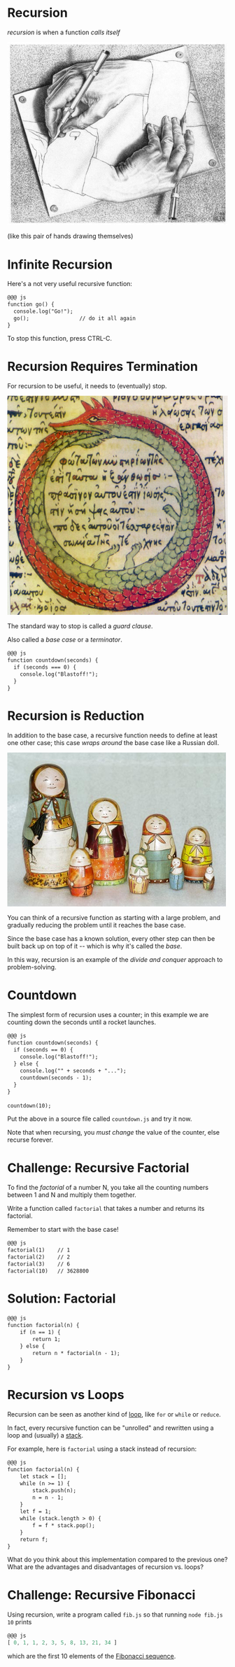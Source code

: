 # Recursion

*recursion* is when a function *calls itself*

![escher-drawing-hands](../images/escher-drawing-hands.jpg)

(like this pair of hands drawing themselves)

# Infinite Recursion

Here's a not very useful recursive function:

    @@@ js
    function go() {
      console.log("Go!");
      go();                // do it all again
    }

To stop this function, press CTRL-C.

# Recursion Requires Termination

For recursion to be useful, it needs to (eventually) stop.

![ouroboros](../images/ouroboros.jpg)

The standard way to stop is called a *guard clause*.

Also called a *base case* or a *terminator*.

    @@@ js
    function countdown(seconds) {
      if (seconds === 0) {
        console.log("Blastoff!");
      }
    }


# Recursion is Reduction

In addition to the base case, a recursive function needs to define at least one other case; this case *wraps around* the base case like a Russian doll.

![matryoshka](../images/matryoshka.jpg)

You can think of a recursive function as starting with a large problem, and gradually reducing the problem until it reaches the base case.

Since the base case has a known solution, every other step can then be built back up on top of it -- which is why it's called the *base*.

In this way, recursion is an example of the *divide and conquer* approach to problem-solving.

# Countdown

The simplest form of recursion uses a counter; in this example we are counting down the seconds until a rocket launches.

    @@@ js
    function countdown(seconds) {
      if (seconds == 0) {
        console.log("Blastoff!");
      } else {
        console.log("" + seconds + "...");
        countdown(seconds - 1);
      }
    }

    countdown(10);

Put the above in a source file called `countdown.js` and try it now. 

Note that when recursing, you *must change* the value of the counter, else recurse forever.

# Challenge: Recursive Factorial

To find the *factorial* of a number N, you take all the counting numbers between 1 and N and multiply them together. 

Write a function called `factorial` that takes a number and returns its factorial.

Remember to start with the base case!

    @@@ js
    factorial(1)    // 1
    factorial(2)    // 2
    factorial(3)    // 6
    factorial(10)   // 3628800
   
   
# Solution: Factorial

    @@@ js
    function factorial(n) {
        if (n == 1) {
            return 1;
        } else {
            return n * factorial(n - 1);
        }
    }

# Recursion vs Loops

Recursion can be seen as another kind of [loop](loops), like `for` or `while` or `reduce`.

In fact, every recursive function can be "unrolled" and rewritten using a loop and (usually) a [stack](stacks).

For example, here is `factorial` using a stack instead of recursion:

    @@@ js
    function factorial(n) {
        let stack = [];
        while (n >= 1) {
            stack.push(n);
            n = n - 1;
        }
        let f = 1;
        while (stack.length > 0) {
            f = f * stack.pop();
        }
        return f;
    } 

What do you think about this implementation compared to the previous one? What are the advantages and disadvantages of recursion vs. loops?

# Challenge: Recursive Fibonacci

Using recursion, write a program called `fib.js` so that running `node fib.js 10` prints

```js
@@@ js
[ 0, 1, 1, 2, 3, 5, 8, 13, 21, 34 ]
```

which are the first 10 elements of the [Fibonacci sequence](https://en.wikipedia.org/wiki/Fibonacci_number).



